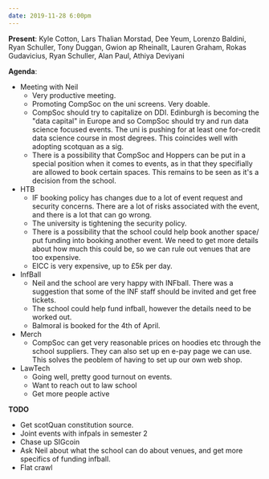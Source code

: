 ```yaml
---
date: 2019-11-28 6:00pm
---
```


**Present**:
Kyle Cotton, Lars Thalian Morstad, Dee Yeum, Lorenzo Baldini, Ryan Schuller, Tony Duggan, Gwion ap Rheinallt, Lauren Graham, Rokas Gudavicius, Ryan Schuller, Alan Paul, Athiya Deviyani

**Agenda**:
* Meeting with Neil
	* Very productive meeting.
	* Promoting CompSoc on the uni screens. Very doable.
	* CompSoc should try to capitalize on DDI. Edinburgh is becoming the "data capital" in Europe and so CompSoc should try and run data science focused events. The uni is pushing for at least one for-credit data science course in most degrees. This coincides well with adopting scotquan as a sig.
	* There is a possibility that CompSoc and Hoppers can be put in a special position when it comes to events, as in that they specifially are allowed to book certain spaces. This remains to be seen as it's a decision from the school.
* HTB
	* IF booking policy has changes due to a lot of event request and security concerns. There are a lot of risks associated with the event, and there is a lot that can go wrong. 
	* The university is tightening the security policy.
	* There is a possibility that the school could help book another space/ put funding into booking another event. We need to get more details about how much this could be, so we can rule out venues that are too expensive.
	* EICC is very expensive, up to £5k per day.
* InfBall
	* Neil and the school are very happy with INFball. There was a suggestion that some of the INF staff should be invited and get free tickets. 
	* The school could help fund infball, however the details need to be worked out.
	* Balmoral is booked for the 4th of April.
* Merch
	* CompSoc can get very reasonable prices on hoodies etc through the school suppliers. They can also set up en e-pay page we can use. This solves the peoblem of having to set up our own web shop.
* LawTech
	* Going well, pretty good turnout on events. 
	* Want to reach out to law school
	* Get more people active

**TODO**
* Get scotQuan constitution source. 
* Joint events with infpals in semester 2
* Chase up SIGcoin
* Ask Neil about what the school can do about venues, and get more specifics of funding infball.
* Flat crawl
